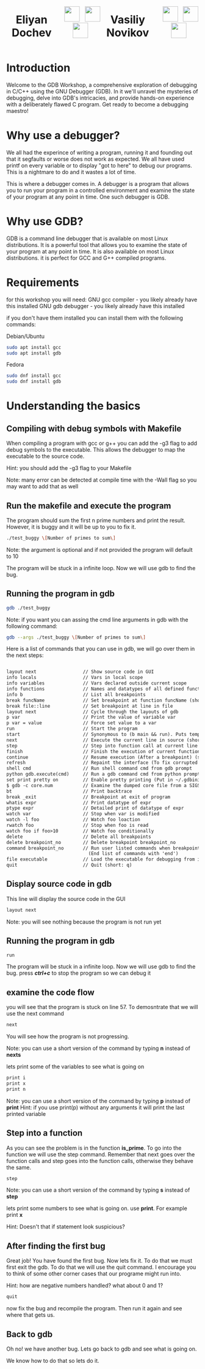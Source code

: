 <div style="display: flex; flex-direction: row; justify-content: center; align-items: center;">
  <p align="center">
  <h1 align="center"> Eliyan Dochev </h1>
   <div align="center"  class="icons-social" style="margin-left: 10px;">
          <a style="margin-left: 10px;"  target="_blank" href="https://www.linkedin.com/in/elian-dochev-8a53a9250/">
  			<img  style="width: 40px; height: 40px" src="https://img.icons8.com/doodle/40/000000/linkedin--v2.png"></a>
          <a style="margin-left: 10px;" target="_blank" href="https://github.com/ElianDochev">
  		<img  style="width: 40px; height: 40px" src="https://img.icons8.com/doodle/40/000000/github--v1.png"></a>
  		<a style="margin-left: 5px;" target="_blank" href="mailto:eliyan.dochev@epitech.eu">
  					<img style="width: 40px; height: 40px" src="https://image.similarpng.com/very-thumbnail/2021/09/Outlook-icon-on-transparent-background-PNG.png" ></a>
        </div>
  </p>

  <p align="center">
  <h1 align="center"> Vasiliy Novikov </h1>

   <div align="center"  class="icons-social" style="margin-left: 10px;">
          <a style="margin-left: 10px;"  target="_blank" href="#!/">
  			<img  style="width: 40px; height: 40px" src="https://img.icons8.com/doodle/40/000000/linkedin--v2.png"></a>
          <a style="margin-left: 10px;" target="_blank" href="#!">
  		<img  style="width: 40px; height: 40px" src="https://img.icons8.com/doodle/40/000000/github--v1.png"></a>
  		<a style="margin-left: 5px;" target="_blank" href="mailto:#!">
  					<img style="width: 40px; height: 40px" src="https://image.similarpng.com/very-thumbnail/2021/09/Outlook-icon-on-transparent-background-PNG.png" ></a>
        </div>
  </p>
</div>

# Introduction

Welcome to the GDB Workshop, a comprehensive exploration of debugging in C/C++ using the GNU Debugger (GDB). In it we'll unravel the mysteries of debugging, delve into GDB's intricacies, and provide hands-on experience with a deliberately flawed C program. Get ready to become a debugging maestro!

# Why use a debugger?

We all had the experince of writing a program, running it and founding out that it segfaults or worse does not work as expected. We all have used printf on every variable or to display "got to here" to debug our programs. This is a nightmare to do and it wastes a lot of time.

This is where a debugger comes in. A debugger is a program that allows you to run your program in a controlled environment and examine the state of your program at any point in time. One such debugger is GDB.

# Why use GDB?

GDB is a command line debugger that is available on most Linux distributions. It is a powerful tool that allows you to examine the state of your program at any point in time. It is also available on most Linux distributions. it is perfect for GCC and G++ compiled programs.

# Requirements

for this workshop you will need:
GNU gcc compiler - you likely already have this installed
GNU gdb debugger - you likely already have this installed

if you don't have them installed you can install them with the following commands:

Debian/Ubuntu

```bash
sudo apt install gcc
sudo apt install gdb
```

Fedora

```bash
sudo dnf install gcc
sudo dnf install gdb
```

# Understanding the basics

## Compiling with debug symbols with Makefile

When compiling a program with gcc or g++ you can add the -g3 flag to add debug symbols to the executable. This allows the debugger to map the executable to the source code.

Hint: you should add the -g3 flag to your Makefile

Note: many error can be detected at compile time with the -Wall flag so you may want to add that as well

## Run the makefile and execute the program

The program should sum the first n prime numbers and print the result. However, it is buggy and it will be up to you to fix it.

```bash
./test_buggy \[Number of primes to sum\]
```

Note: the argument is optional and if not provided the program will default to 10

The program will be stuck in a infinite loop. Now we will use gdb to find the bug.

## Running the program in gdb

```bash
gdb ./test_buggy
```

Note: if you want you can assing the cmd line arguments in gdb with the following command:

```bash
gdb --args ./test_buggy \[Number of primes to sum\]
```

Here is a list of commands that you can use in gdb, we will go over them in the next steps:

```txt

layout next					// Show source code in GUI
info locals 				// Vars in local scope
info variables				// Vars declared outside current scope
info functions				// Names and datatypes of all defined functions
info b 						// List all breakpoints
break funcName				// Set breakpoint at function funcName (short: b funcName)
break file::line			// Set breakpoint at line in file
layout next					// Cycle through the layouts of gdb
p var 						// Print the value of variable var
p var = value 			    // Force set value to a var
run 						// Start the program
start 						// Synonymous to (b main && run). Puts temporary b at main
next 						// Execute the current line in source (short: n)
step 						// Step into function call at current line (short: s)
finish						// Finish the execution of current function (short: fin)
continue					// Resume execution (After a breakpoint) (short: c)
refresh 					// Repaint the interface (To fix corrupted interface)
shell cmd 					// Run shell command cmd from gdb prompt
python gdb.execute(cmd)		// Run a gdb command cmd from python prompt
set print pretty on			// Enable pretty printing (Put in ~/.gdbinit)
$ gdb -c core.num			// Examine the dumped core file from a SIGSEGV(shell command)
bt							// Print backtrace
break _exit 				// Breakpoint at exit of program
whatis expr					// Print datatype of expr
ptype expr					// Detailed print of datatype of expr
watch var 					// Stop when var is modified
watch -l foo				// Watch foo loaction
rwatch foo					// Stop when foo is read
watch foo if foo>10			// Watch foo conditionally
delete						// Delete all breakpoints
delete breakpoint_no		// Delete breakpoint breakpoint_no
command breakpoint_no		// Run user listed commands when breakpoint is hit
							  (End list of commands with 'end')
file executable 			// Load the executable for debugging from inside gdb
quit						// Quit (short: q)
```

## Display source code in gdb

This line will display the source code in the GUI

```bash
layout next
```

Note: you will see nothing because the program is not run yet

## Running the program in gdb

```bash
run
```

The program will be stuck in a infinite loop. Now we will use gdb to find the bug.
press **_ctrl+c_** to stop the program so we can debug it

## examine the code flow

you will see that the program is stuck on line 57. To demosntrate that we will use the next command

```bash
next
```

You will see how the program is not progressing.

Note: you can use a short version of the command by typing **n** instead of **nexts**

lets print some of the variables to see what is going on

```bash
print i
print x
print n
```

Note: you can use a short version of the command by typing **p** instead of **print**
Hint: if you use print(p) without any arguments it will print the last printed variable

## Step into a function

As you can see the problem is in the function **is_prime**. To go into the function we will use the step command. Remember that next goes over the function calls and step goes into the function calls, otherwise they behave the same.

```bash
step
```

Note: you can use a short version of the command by typing **s** instead of **step**

lets print some numbers to see what is going on. use **print**. For example print **x**

Hint: Doesn't that if statement look suspicious?

## After finding the first bug

Great job! You have found the first bug. Now lets fix it. To do that we must first exit the gdb. To do that we will use the quit command.
I encourage you to think of some other corner cases that our programe might run into.

Hint: how are negative numbers handled? what about 0 and 1?

```bash
quit
```

now fix the bug and recompile the program. Then run it again and see where that gets us.

## Back to gdb
Oh no! we have another bug. Lets go back to gdb and see what is going on.

We know how to do that so lets do it.


